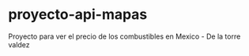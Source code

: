 # proyecto-api-mapas
Proyecto para ver el precio de los combustibles en Mexico - De la torre valdez
